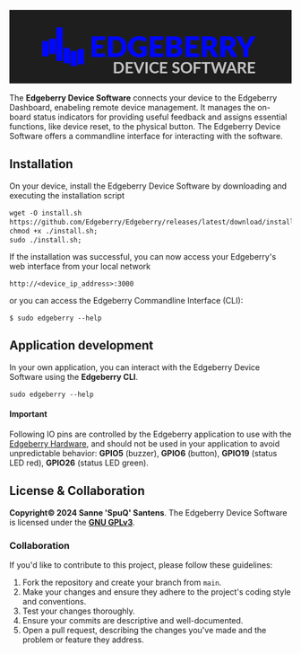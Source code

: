 ![Edgeberry Banner](https://raw.githubusercontent.com/Edgeberry/.github/main/brand/EdgeBerry_banner_device_software.png)

The **Edgeberry Device Software** connects your device to the Edgeberry Dashboard, enabeling remote device management. It manages the on-board status indicators for providing useful feedback and assigns essential functions, like device reset, to the physical button. The Edgeberry Device Software offers a commandline interface for interacting with the software.

## Installation
On your device, install the Edgeberry Device Software by downloading and executing the installation script
```
wget -O install.sh https://github.com/Edgeberry/Edgeberry/releases/latest/download/install.sh;
chmod +x ./install.sh;
sudo ./install.sh;
```
If the installation was successful, you can now access your Edgeberry's web interface from your local network
```
http://<device_ip_address>:3000
```
or you can access the Edgeberry Commandline Interface (CLI):
```
$ sudo edgeberry --help
```

## Application development
In your own application, you can interact with the Edgeberry Device Software using the **Edgeberry CLI**.
```
sudo edgeberry --help
```

#### Important  
Following IO pins are controlled by the Edgeberry application to use with the [Edgeberry Hardware](https://github.com/Edgeberry/EdgeBerry?tab=readme-ov-file#edgeberry-hardware), and should not be used in your application to avoid unpredictable behavior: **GPIO5** (buzzer), **GPIO6** (button), **GPIO19** (status LED red), **GPIO26** (status LED green).

## License & Collaboration
**Copyright© 2024 Sanne 'SpuQ' Santens**. The Edgeberry Device Software is licensed under the **[GNU GPLv3](LICENSE.txt)**.

### Collaboration

If you'd like to contribute to this project, please follow these guidelines:
1. Fork the repository and create your branch from `main`.
2. Make your changes and ensure they adhere to the project's coding style and conventions.
3. Test your changes thoroughly.
4. Ensure your commits are descriptive and well-documented.
5. Open a pull request, describing the changes you've made and the problem or feature they address.